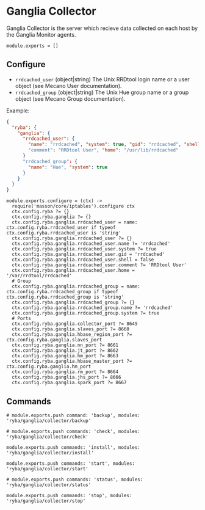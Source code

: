 
# Ganglia Collector

Ganglia Collector is the server which recieve data collected on each
host by the Ganglia Monitor agents.

    module.exports = []

## Configure

*   `rrdcached_user` (object|string)
    The Unix RRDtool login name or a user object (see Mecano User documentation).
*   `rrdcached_group` (object|string)
    The Unix Hue group name or a group object (see Mecano Group documentation).

Example:

```json
{
  "ryba": {
    "ganglia": {
      "rrdcached_user": {
        "name": "rrdcached", "system": true, "gid": "rrdcached", "shell": false
        "comment": "RRDtool User", "home": "/usr/lib/rrdcached"
      }
      "rrdcached_group": {
        "name": "Hue", "system": true
      }
    }
  }
}
```

    module.exports.configure = (ctx) ->
      require('masson/core/iptables').configure ctx
      ctx.config.ryba ?= {}
      ctx.config.ryba.ganglia ?= {}
      ctx.config.ryba.ganglia.rrdcached_user = name: ctx.config.ryba.rrdcached_user if typeof ctx.config.ryba.rrdcached_user is 'string'
      ctx.config.ryba.ganglia.rrdcached_user ?= {}
      ctx.config.ryba.ganglia.rrdcached_user.name ?= 'rrdcached'
      ctx.config.ryba.ganglia.rrdcached_user.system ?= true
      ctx.config.ryba.ganglia.rrdcached_user.gid = 'rrdcached'
      ctx.config.ryba.ganglia.rrdcached_user.shell = false
      ctx.config.ryba.ganglia.rrdcached_user.comment ?= 'RRDtool User'
      ctx.config.ryba.ganglia.rrdcached_user.home = '/var/rrdtool/rrdcached'
      # Group
      ctx.config.ryba.ganglia.rrdcached_group = name: ctx.config.ryba.rrdcached_group if typeof ctx.config.ryba.rrdcached_group is 'string'
      ctx.config.ryba.ganglia.rrdcached_group ?= {}
      ctx.config.ryba.ganglia.rrdcached_group.name ?= 'rrdcached'
      ctx.config.ryba.ganglia.rrdcached_group.system ?= true
      # Ports
      ctx.config.ryba.ganglia.collector_port ?= 8649
      ctx.config.ryba.ganglia.slaves_port ?= 8660
      ctx.config.ryba.ganglia.hbase_region_port ?= ctx.config.ryba.ganglia.slaves_port
      ctx.config.ryba.ganglia.nn_port ?= 8661
      ctx.config.ryba.ganglia.jt_port ?= 8662
      ctx.config.ryba.ganglia.hm_port ?= 8663
      ctx.config.ryba.ganglia.hbase_master_port ?= ctx.config.ryba.ganglia.hm_port
      ctx.config.ryba.ganglia.rm_port ?= 8664
      ctx.config.ryba.ganglia.jhs_port ?= 8666
      ctx.config.ryba.ganglia.spark_port ?= 8667

## Commands

    # module.exports.push command: 'backup', modules: 'ryba/ganglia/collector/backup'

    # module.exports.push commands: 'check', modules: 'ryba/ganglia/collector/check'

    module.exports.push commands: 'install', modules: 'ryba/ganglia/collector/install'

    module.exports.push commands: 'start', modules: 'ryba/ganglia/collector/start'

    # module.exports.push commands: 'status', modules: 'ryba/ganglia/collector/status'

    module.exports.push commands: 'stop', modules: 'ryba/ganglia/collector/stop'
